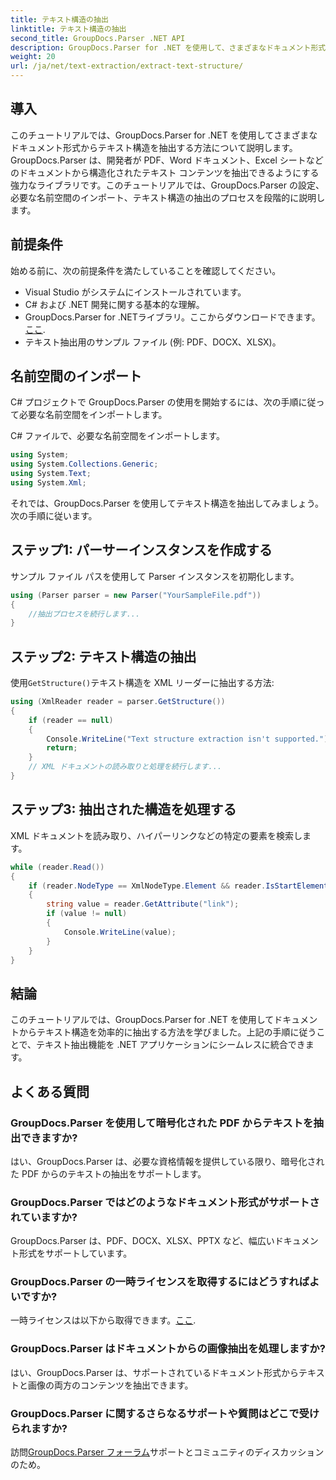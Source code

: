```yaml
---
title: テキスト構造の抽出
linktitle: テキスト構造の抽出
second_title: GroupDocs.Parser .NET API
description: GroupDocs.Parser for .NET を使用して、さまざまなドキュメント形式からテキスト構造を抽出する方法を学習します。コード例を含むステップバイステップのチュートリアルです。
weight: 20
url: /ja/net/text-extraction/extract-text-structure/
---
```

## 導入
このチュートリアルでは、GroupDocs.Parser for .NET を使用してさまざまなドキュメント形式からテキスト構造を抽出する方法について説明します。GroupDocs.Parser は、開発者が PDF、Word ドキュメント、Excel シートなどのドキュメントから構造化されたテキスト コンテンツを抽出できるようにする強力なライブラリです。このチュートリアルでは、GroupDocs.Parser の設定、必要な名前空間のインポート、テキスト構造の抽出のプロセスを段階的に説明します。
## 前提条件
始める前に、次の前提条件を満たしていることを確認してください。
- Visual Studio がシステムにインストールされています。
- C# および .NET 開発に関する基本的な理解。
-  GroupDocs.Parser for .NETライブラリ。ここからダウンロードできます。[ここ](https://releases.groupdocs.com/parser/net/).
- テキスト抽出用のサンプル ファイル (例: PDF、DOCX、XLSX)。
## 名前空間のインポート
C# プロジェクトで GroupDocs.Parser の使用を開始するには、次の手順に従って必要な名前空間をインポートします。

C# ファイルで、必要な名前空間をインポートします。
```csharp
using System;
using System.Collections.Generic;
using System.Text;
using System.Xml;
```
それでは、GroupDocs.Parser を使用してテキスト構造を抽出してみましょう。次の手順に従います。
## ステップ1: パーサーインスタンスを作成する
サンプル ファイル パスを使用して Parser インスタンスを初期化します。
```csharp
using (Parser parser = new Parser("YourSampleFile.pdf"))
{
    //抽出プロセスを続行します...
}
```
## ステップ2: テキスト構造の抽出
使用`GetStructure()`テキスト構造を XML リーダーに抽出する方法:
```csharp
using (XmlReader reader = parser.GetStructure())
{
    if (reader == null)
    {
        Console.WriteLine("Text structure extraction isn't supported.");
        return;
    }
    // XML ドキュメントの読み取りと処理を続行します...
}
```
## ステップ3: 抽出された構造を処理する
XML ドキュメントを読み取り、ハイパーリンクなどの特定の要素を検索します。
```csharp
while (reader.Read())
{
    if (reader.NodeType == XmlNodeType.Element && reader.IsStartElement() && reader.Name.ToLowerInvariant() == "hyperlink")
    {
        string value = reader.GetAttribute("link");
        if (value != null)
        {
            Console.WriteLine(value);
        }
    }
}
```
## 結論
このチュートリアルでは、GroupDocs.Parser for .NET を使用してドキュメントからテキスト構造を効率的に抽出する方法を学びました。上記の手順に従うことで、テキスト抽出機能を .NET アプリケーションにシームレスに統合できます。

## よくある質問
### GroupDocs.Parser を使用して暗号化された PDF からテキストを抽出できますか?
はい、GroupDocs.Parser は、必要な資格情報を提供している限り、暗号化された PDF からのテキストの抽出をサポートします。
### GroupDocs.Parser ではどのようなドキュメント形式がサポートされていますか?
GroupDocs.Parser は、PDF、DOCX、XLSX、PPTX など、幅広いドキュメント形式をサポートしています。
### GroupDocs.Parser の一時ライセンスを取得するにはどうすればよいですか?
一時ライセンスは以下から取得できます。[ここ](https://purchase.groupdocs.com/temporary-license/).
### GroupDocs.Parser はドキュメントからの画像抽出を処理しますか?
はい、GroupDocs.Parser は、サポートされているドキュメント形式からテキストと画像の両方のコンテンツを抽出できます。
### GroupDocs.Parser に関するさらなるサポートや質問はどこで受けられますか?
訪問[GroupDocs.Parser フォーラム](https://forum.groupdocs.com/c/parser/17)サポートとコミュニティのディスカッションのため。